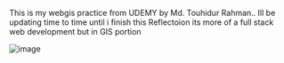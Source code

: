 This is my webgis practice from UDEMY by Md. Touhidur Rahman..
Ill be updating time to time until i finish this
Reflectoion its more of a full stack web development but in GIS portion

![image](https://github.com/user-attachments/assets/87c010cf-f06f-4849-8054-89bfb63b2e09)
